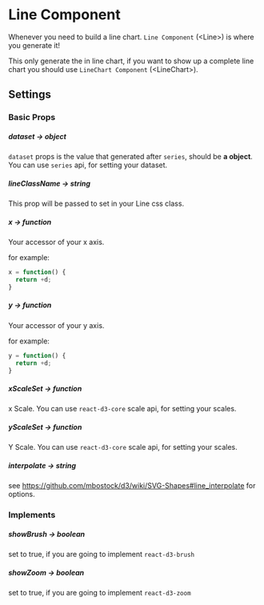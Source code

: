 # Line Component

Whenever you need to build a line chart. `Line Component` (\<Line\>) is where you generate it!

This only generate the **<path>** in line chart, if you want to show up a complete line chart you should use `LineChart Component` (\<LineChart\>).



## Settings

### Basic Props

##### dataset -> object

`dataset` props is the value that generated after `series`, should be **a object**. You can use `series` api, for setting your dataset.

##### lineClassName -> string

This prop will be passed to set in your Line css class.

##### x -> function

Your accessor of your x axis.

for example:

```js
x = function() {
  return +d;
}
```

##### y -> function

Your accessor of your y axis.

for example:

```js
y = function() {
  return +d;
}
```

##### xScaleSet -> function

x Scale. You can use `react-d3-core` scale api, for setting your scales.

##### yScaleSet -> function

Y Scale. You can use `react-d3-core` scale api, for setting your scales.

##### interpolate -> string

see https://github.com/mbostock/d3/wiki/SVG-Shapes#line_interpolate for options.

### Implements

##### showBrush -> boolean

set to true, if you are going to implement `react-d3-brush`

##### showZoom -> boolean

set to true, if you are going to implement `react-d3-zoom`

